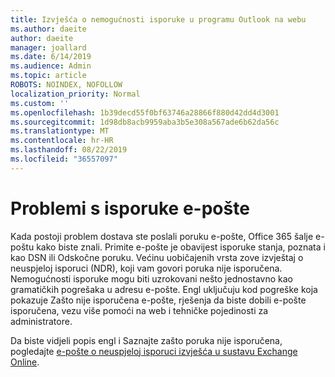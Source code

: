 ```yaml
---
title: Izvješća o nemogućnosti isporuke u programu Outlook na webu
ms.author: daeite
author: daeite
manager: joallard
ms.date: 6/14/2019
ms.audience: Admin
ms.topic: article
ROBOTS: NOINDEX, NOFOLLOW
localization_priority: Normal
ms.custom: ''
ms.openlocfilehash: 1b39decd55f0bf63746a28866f880d42dd4d3001
ms.sourcegitcommit: 1d98db8acb9959aba3b5e308a567ade6b62da56c
ms.translationtype: MT
ms.contentlocale: hr-HR
ms.lasthandoff: 08/22/2019
ms.locfileid: "36557097"
---
```

# <a name="issues-with-email-delivery"></a>Problemi s isporuke e-pošte

Kada postoji problem dostava ste poslali poruku e-pošte, Office 365 šalje e-poštu kako biste znali. Primite e-pošte je obavijest isporuke stanja, poznata i kao DSN ili Odskočne poruku. Većinu uobičajenih vrsta zove izvještaj o neuspjeloj isporuci (NDR), koji vam govori poruka nije isporučena. Nemogućnosti isporuke mogu biti uzrokovani nešto jednostavno kao gramatičkih pogrešaka u adresu e-pošte. Engl uključuju kod pogreške koja pokazuje Zašto nije isporučena e-pošte, rješenja da biste dobili e-pošte isporučena, vezu više pomoći na web i tehničke pojedinosti za administratore.

Da biste vidjeli popis engl i Saznajte zašto poruka nije isporučena, pogledajte [e-pošte o neuspjeloj isporuci izvješća u sustavu Exchange Online](https://docs.microsoft.com/exchange/mail-flow-best-practices/non-delivery-reports-in-exchange-online/non-delivery-reports-in-exchange-online).